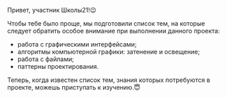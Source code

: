 Привет, участник Школы21!😉

Чтобы тебе было проще, мы подготовили список тем, на которые следует обратить особое внимание при выполнении данного проекта: 
- работа с графическими интерфейсами;
- алгоритмы компьютерной графики: затенение и освещение;
- работа с файлами;
- паттерны проектирования.

Теперь, когда известен список тем, знания которых потребуются в проекте, можешь приступать к изучению.😇
